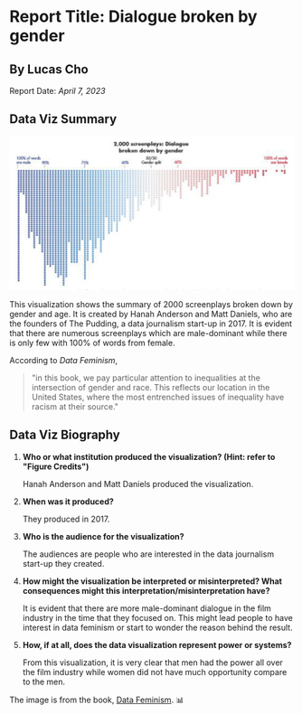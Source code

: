 # Report Title: Dialogue broken by gender

## By Lucas Cho

Report Date: _April 7, 2023_

## Data Viz Summary

![Dialogue broken by gender](images/dialogue_image.png "Dialogue broken by gender")

This visualization shows the summary of 2000 screenplays broken down by gender and age. It is created by Hanah Anderson and Matt Daniels, who are the founders of The Pudding, a data journalism start-up in 2017. It is evident that there are numerous screenplays which are male-dominant while there is only few with 100% of words from female. 

According to *Data Feminism*, 
> "in this book, we pay particular attention to inequalities at
the intersection of gender and race. This reflects our location in the United States,
where the most entrenched issues of inequality have racism at their source."

## Data Viz Biography

1. **Who or what institution produced the visualization? (Hint: refer to "Figure Credits")**
   
   Hanah Anderson and Matt Daniels produced the visualization.
   
2. **When was it produced?**
   
   They produced in 2017.
   
3. **Who is the audience for the visualization?**
   
   The audiences are people who are interested in the data journalism start-up they created.
   
4. **How might the visualization be interpreted or misinterpreted? What consequences might this interpretation/misinterpretation have?**
   
   It is evident that there are more male-dominant dialogue in the film industry in the time that they focused on. This might lead people to have interest in data feminism or start to wonder the reason behind the result.
   
5. **How, if at all, does the data visualization represent power or systems?**
   
   From this visualization, it is very clear that men had the power all over the film industry while women did not have much opportunity compare to the men.

The image is from the book, [Data Feminism](https://data-feminism.mitpress.mit.edu/). :bar_chart:
